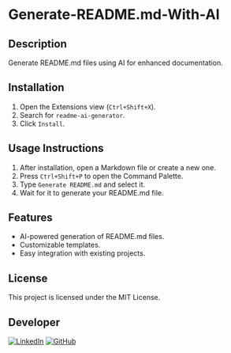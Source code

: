 # Generate-README.md-With-AI

## Description
Generate README.md files using AI for enhanced documentation.

## Installation
1. Open the Extensions view (`Ctrl+Shift+X`).
2. Search for `readme-ai-generator`.
3. Click `Install`.

## Usage Instructions
1. After installation, open a Markdown file or create a new one.
2. Press `Ctrl+Shift+P` to open the Command Palette.
3. Type `Generate README.md` and select it.
4. Wait for it to generate your README.md file.

## Features
- AI-powered generation of README.md files.
- Customizable templates.
- Easy integration with existing projects.

## License
This project is licensed under the MIT License.

## Developer
[![LinkedIn](https://img.shields.io/badge/LinkedIn-0077B5?style=for-the-badge&logo=linkedin&logoColor=white)](https://www.linkedin.com/in/ali-hamza-sultan-1ba7ba267/)
[![GitHub](https://img.shields.io/badge/GitHub-100000?style=for-the-badge&logo=github&logoColor=white)](https://github.com/alihamzasultan)
